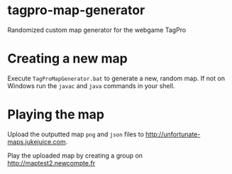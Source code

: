 # tagpro-map-generator
Randomized custom map generator for the webgame TagPro

# Creating a new map

Execute `TagProMapGenerator.bat` to generate a new, random map. If not on Windows run the `javac` and `java` commands in your shell.

# Playing the map

Upload the outputted map `png` and `json` files to http://unfortunate-maps.jukejuice.com.

Play the uploaded map by creating a group on http://maptest2.newcompte.fr
